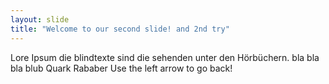 ```yaml
---
layout: slide
title: "Welcome to our second slide! and 2nd try"
---
```

Lore Ipsum
die blindtexte sind die sehenden unter den Hörbüchern.
bla bla bla
blub
Quark
Rababer
Use the left arrow to go back!
